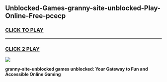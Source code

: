 
## Unblocked-Games-granny-site-unblocked-Play-Online-Free-pcecp
<h3>
<a href="https://premium76.site?title=granny-site-unblocked&ref=26A">CLICK TO PLAY</a></h3>
<hr>

<h3>
<a href="https://premium76.site?title=granny-site-unblocked&ref=26A">CLICK 2 PLAY</a>
  
</h3>

<a href="https://premium76.site?title=granny-site-unblocked&ref=26A"><img src="https://clearcache.store/games.png"></a>


**granny-site-unblocked games unblocked: Your Gateway to Fun and Accessible Online Gaming**
